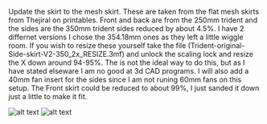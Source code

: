 Update the skirt to the mesh skirt. These are taken from the flat mesh skirts from Thejiral on printables. Front and back are from the 250mm trident and the sides are the 350mm trident sides reduced by about 4.5%. I have 2 differnet versions I chose the 354.18mm ones as they left a little wiggle room. If you wish to resize these yourself take the file (Trident-original-Side-skirt-V2-350_2x_RESIZE.3mf) and unlock the scaling lock and resize the X down around 94-95%. The is not the ideal way to do this, but as I have stated elseware I am no good at 3d CAD programs. I will also add a 40mm fan insert for the sides since I am not runing 60mm fans on this setup. The Front skirt could be reduced to about 99%, I just sanded it down just a little to make it fit.

![alt text](https://github.com/falkien/Sunlu_S8_Switchwire_Conversion/blob/main/Pics/3d%20Overhead%20CAD.JPG)
![alt text](https://github.com/falkien/Sunlu_S8_Switchwire_Conversion/blob/main/Pics/Overhead%20No%20Bed%203.jpg)
